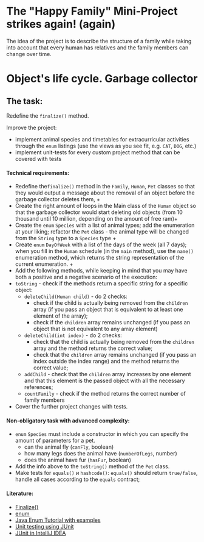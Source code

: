 # The "Happy Family" Mini-Project strikes again! (again)

The idea of the project is to describe the structure of a family while taking into account that every human has
relatives and the family members can change over time.

# Object's life cycle. Garbage collector

## The task:

Redefine the `finalize()` method.

Improve the project:

- implement animal species and timetables for extracurricular activities through the `enum` listings (use the views as
  you see fit, e.g. `CAT`, `DOG`, etc.)
- implement unit-tests for every custom project method that can be covered with tests

#### Technical requirements:

- Redefine the`finalize()` method in the `Family`, `Human`, `Pet` classes so that they would output a message about the
  removal of an object before the garbage collector deletes them, +
- Create the right amount of loops in the Main class of the `Human` object so that the garbage collector would start
  deleting old objects (from 10 thousand until 10 million, depending on the amount of free ram)+
- Create the `enum` `Species` with a list of animal types; add the enumeration at your liking; refactor the `Pet`
  class - the animal type will be changed from the `String` type to a `Species` type +
- Create `enum` `DayOfWeek` with a list of the days of the week (all 7 days); when you fill in the `Human` schedule (in
  the `main` method), use the `name()` enumeration method, which returns the string representation of the current
  enumeration. +
- Add the following methods, while keeping in mind that you may have both a positive and a negative scenario of the
  execution:
- `toString` - check if the methods return a specific string for a specific object:
    - `deleteChild(Human child)` - do 2 checks:
        - check if the child is actually being removed from the `children` array (if you pass an object that is
          equivalent to at least one element of the array);
        - check if the `children` array remains unchanged (if you pass an object that is not equivalent to any array
          element)
    - `deleteChild(int index)` - do 2 checks:
        - check that the child is actually being removed from the `children` array and the method returns the correct
          value;
        - check that the `children` array remains unchanged (if you pass an index outside the index range) and the
          method returns the correct value;
    - `addChild` - check that the  `children` array increases by one element and that this element is the passed object
      with all the necessary references;
    - `countFamily` - check if the method returns the correct number of family members
- Cover the further project changes with tests.

#### Non-obligatory task with advanced complexity:

- `enum` `Species` must include a constructor in which you can specify the amount of parameters for a pet.
    - can the animal fly (`canFly`, boolean)
    - how many legs does the animal have (`numberOfLegs`, number)
    - does the animal have fur (`hasFur`, boolean)
- Add the info above to the `toString()` method of the `Pet` class.
- Make tests for `equals()` и `hashcode()`:  `equals()` should return `true/false`, handle all cases according to
  the `equals` contract;

#### Literature:

- [Finalize()](https://www.baeldung.com/java-finalize)
- [enum](https://www.w3schools.com/java/java_enums.asp)
- [Java Enum Tutorial with examples](https://beginnersbook.com/2014/09/java-enum-examples/)
- [Unit testing using JUnit](https://www.vogella.com/tutorials/JUnit/article.html)
- [JUnit in IntelliJ IDEA](https://stackoverflow.com/questions/19330832/setting-up-junit-with-intellij-idea)
